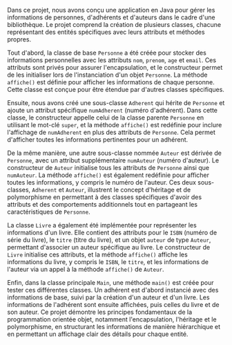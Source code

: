 

Dans ce projet, nous avons conçu une application en Java pour gérer les informations de personnes, d'adhérents et d'auteurs dans le cadre d'une bibliothèque.
Le projet comprend la création de plusieurs classes, chacune représentant des entités spécifiques avec leurs attributs et méthodes propres.

Tout d'abord, la classe de base `Personne` a été créée pour stocker des informations personnelles avec les attributs `nom`, `prenom`, `age` et `email`.
Ces attributs sont privés pour assurer l'encapsulation, et le constructeur permet de les initialiser lors de l'instanciation d'un objet `Personne`. 
La méthode `affiche()` est définie pour afficher les informations de chaque personne. Cette classe est conçue pour être étendue par d'autres classes spécifiques.

Ensuite, nous avons créé une sous-classe `Adherent` qui hérite de `Personne` et ajoute un attribut spécifique `numAdherent` (numéro d'adhérent). 
Dans cette classe, le constructeur appelle celui de la classe parente `Personne` en utilisant le mot-clé `super`, et la méthode `affiche()` est 
redéfinie pour inclure l'affichage de `numAdherent` en plus des attributs de `Personne`. 
Cela permet d'afficher toutes les informations pertinentes pour un adhérent.

De la même manière, une autre sous-classe nommée `Auteur` est dérivée de `Personne`, avec un attribut supplémentaire `numAuteur` (numéro d'auteur). 
Le constructeur de `Auteur` initialise tous les attributs de `Personne` ainsi que `numAuteur`. La méthode `affiche()` est également redéfinie 
pour afficher toutes les informations, y compris le numéro de l'auteur. Ces deux sous-classes, `Adherent` et `Auteur`, illustrent le concept d'héritage et 
de polymorphisme en permettant à des classes spécifiques d'avoir des attributs et des comportements additionnels tout en partageant les caractéristiques de 
`Personne`.

La classe `Livre` a également été implémentée pour représenter les informations d'un livre. 
Elle contient des attributs pour le `ISBN` (numéro de série du livre), le `titre` (titre du livre), et un objet `auteur` de type `Auteur`, 
permettant d'associer un auteur spécifique au livre. Le constructeur de `Livre` initialise ces attributs, et la méthode `affiche()` affiche 
les informations du livre, y compris le `ISBN`, le `titre`, et les informations de l'auteur via un appel à la méthode `affiche()` de `Auteur`.

Enfin, dans la classe principale `Main`, une méthode `main()` est créée pour tester ces différentes classes. 
Un adhérent est d'abord instancié avec des informations de base, suivi par la création d'un auteur et d'un livre. 
Les informations de l'adhérent sont ensuite affichées, puis celles du livre et de son auteur. Ce projet démontre les principes 
fondamentaux de la programmation orientée objet, notamment l'encapsulation, l'héritage et le polymorphisme, 
en structurant les informations de manière hiérarchique et en permettant un affichage clair des détails pour chaque entité.
